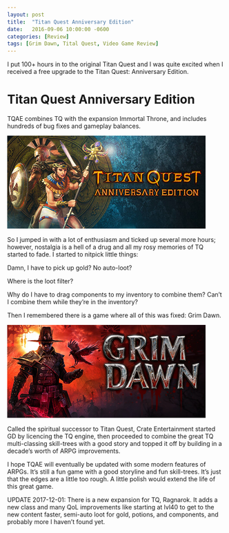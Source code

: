 ```yaml
---
layout: post
title:  "Titan Quest Anniversary Edition"
date:   2016-09-06 10:00:00 -0600
categories: [Review]
tags: [Grim Dawn, Tital Quest, Video Game Review]
---
```


I put 100+ hours in to the original Titan Quest and I was quite excited when I received a free upgrade to the Titan Quest: Anniversary Edition.

# Titan Quest Anniversary Edition

TQAE combines TQ with the expansion Immortal Throne, and includes hundreds of bug fixes and gameplay balances.

![pic](/assets/2016/09/tqae-header.jpg)

So I jumped in with a lot of enthusiasm and ticked up several more hours; however, nostalgia is a hell of a drug and all my rosy memories of TQ started to fade. I started to nitpick little things:

Damn, I have to pick up gold? No auto-loot?

Where is the loot filter?

Why do I have to drag components to my inventory to combine them? Can’t I combine them while they’re in the inventory?

Then I remembered there is a game where all of this was fixed: Grim Dawn.

![pic](/assets/2016/09/gd-header.jpg)

Called the spiritual successor to Titan Quest, Crate Entertainment started GD by licencing the TQ engine, then proceeded to combine the great TQ multi-classing skill-trees with a good story and topped it off by building in a decade’s worth of ARPG improvements.

I hope TQAE will eventually be updated with some modern features of ARPGs. It’s still a fun game with a good storyline and fun skill-trees. It’s just that the edges are a little too rough. A little polish would extend the life of this great game.

UPDATE 2017-12-01: There is a new expansion for TQ, Ragnarok. It adds a new class and many QoL improvements like starting at lvl40 to get to the new content faster, semi-auto loot for gold, potions, and components, and probably more I haven’t found yet.
